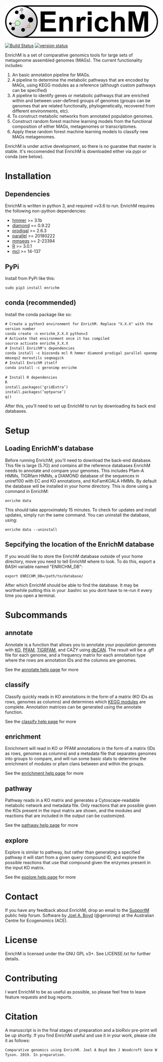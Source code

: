 <p align="center">
<img src="logo/logo.png">
</p>

[![Build Status](https://travis-ci.com/geronimp/enrichM.svg?branch=master)](https://travis-ci.com/geronimp/enrichM)
[![version status](https://img.shields.io/pypi/v/enrichm.svg)](https://pypi.python.org/pypi/enrichm)

EnrichM is a set of comparative genomics tools for large sets of metagenome assembled genomes (MAGs). The current functionality includes:

1. An basic annotation pipeline for MAGs.
2. A pipeline to determine the metabolic pathways that are encoded by MAGs, using KEGG modules as a reference (although custom pathways can be specified)
3. A pipeline to identify genes or metabolic pathways that are enriched within and between user-defined groups of genomes (groups can be genomes that are related functionally, phylogenetically, recovered from different environments, etc).
4. To construct metabolic networks from annotated population genomes.
5. Construct random forest machine learning models from the functional composition of either MAGs, metagenomes or transcriptomes.
6. Apply these random forest machine learning models to classify new MAGs metagenomes.

EnrichM is under active development, so there is no guaratee that master is stable. It's reccomended that EnrichM is downloaded either via pypi or conda (see below).

# Installation
## Dependencies
EnrichM is written in python 3, and required >v3.6 to run. EnrichM requires the following non-python dependencies:
* [hmmer](http://hmmer.org/) >= 3.1b
* [diamond](https://github.com/bbuchfink/diamond) == 0.9.22
* [prodigal](http://prodigal.ornl.gov/) >= 2.6.3
* [parallel](https://www.gnu.org/software/parallel/) >= 20180222
* [mmseqs](https://github.com/soedinglab/MMseqs2) >= 2-23394
* [R](https://www.r-project.org/) >= 3.0.1
* [mcl](https://micans.org/mcl/) >= 14-137

## PyPi
Install from PyPi like this:
```
sudo pip3 install enrichm
```

## conda (recommended)
Install the conda package like so:
```
# Create a python3 environment for EnrichM. Replace "X.X.X" with the version number
conda create -n enrichm_X.X.X python=3
# Activate that environment once it has compiled
source activate enrichm_X.X.X
# Install EnrichM's dependencies
conda install -c bioconda mcl R hmmer diamond prodigal parallel openmp mmseqs2 moreutils seqmagick
# Install EnrichM itself
conda install -c geronimp enrichm

# Install R dependencies
R
install.packages(‘gridExtra’)
install.packages(‘optparse’)
q()
```
After this, you'll need to set up EnrichM to run by downloading its back end databases.

# Setup
## Loading EnrichM's database
Before running EnrichM, you'll need to download the back-end database. This file is large (5.7G) and contains all the reference databases EnrichM needs to annotate and compare your genomes. This includes Pfam-A HMMs, TIGRfam HMMs, a DIAMOND database of the sequences in uniref100 with EC and KO annotations, and KoFamKOALA HMMs. By default the database will be installed in your home directory. This is done using a command in EnrichM:
```
enrichm data
```
This should take approximately 15 minutes. To check for updates and install updates, simply run the same command. You can uninstall the database, using:
```
enrichm data --uninstall
```

## Sepcifying the location of the EnrichM database
If you would like to store the EnrichM database outside of your home directory, move you need to tell EnrichM where to look. To do this, export a BASH variable named "ENRICHM_DB":

```
export ENRICHM_DB=/path/to/database/
```

After which EnrichM should be able to find the database. It may be worthwhile putting this in your .bashrc so you dont have to re-run it every time you open a terminal.

# Subcommands
## annotate
Annotate is a function that allows you to annotate your population genomes with [KO](http://www.kegg.jp/kegg/ko.html), [PFAM](http://pfam.xfam.org/), [TIGRFAM](http://www.jcvi.org/cgi-bin/tigrfams/index.cgi), and CAZY using [dbCAN](cys.bios.niu.edu/dbCAN2). The result will be a .gff file for each genome, and a frequency matrix for each annotation type where the rows are annotation IDs and the columns are genomes.

See the [annotate help page](https://github.com/geronimp/enrichM/wiki/annotate) for more

## classify
Classify quickly reads in KO annotations in the form of a matrix (KO IDs as rows, genomes as columns) and determines which [KEGG modules](http://www.kegg.jp/kegg/module.html) are complete. Annotation matrices can be generated using the annotate function.

See the [classify help page](https://github.com/geronimp/enrichM/wiki/classify) for more

## enrichment
Enrichment will read in KO or PFAM annotations in the form of a matrix (IDs as rows, genomes as columns) and a metadata file that separates genomes into groups to compare, and will run some basic stats to determine the enrichment of modules or pfam clans between and within the groups.

See the [enrichment help page](https://github.com/geronimp/enrichM/wiki/enrichment) for more

## pathway
Pathway reads in a KO matrix and generates a Cytoscape-readable metabolic network and metadata file. Only reactions that are possible given the KOs present in the input matrix are shown, and the modules and reactions that are included in the output can be customized.

See the [pathway help page](https://github.com/geronimp/enrichM/wiki/pathway) for more

## explore
Explore is similar to pathway, but rather than generating a specified pathway it will start from a given query compound ID, and explore the possible reactions that use that compound given the enzymes present in the input KO matrix.

See the [explore help page](https://github.com/geronimp/enrichM/wiki/explore) for more

# Contact
If you have any feedback about EnrichM, drop an email to the [SupportM](https://groups.google.com/forum/?hl=en#!forum/supportm) public help forum. Software by [Joel A. Boyd](https://ecogenomic.org/personnel/mr-joel-boyd) (@geronimp) at the Australian Centre for Ecogenomics (ACE).

# License
EnrichM is licensed under the GNU GPL v3+. See LICENSE.txt for further details.

# Contributing 
I want EnrichM to be as useful as possible, so please feel free to leave feature requests and bug reports.

# Citation
A manuscript is in the final stages of preparation and a bioRxiv pre-print will be up shortly. If you find EnrichM useful and use it in your work, please cite it as follows:
```
Comparative genomics using EnrichM. Joel A Boyd Ben J Woodcroft Gene W Tyson. 2019. In preparation.
```
